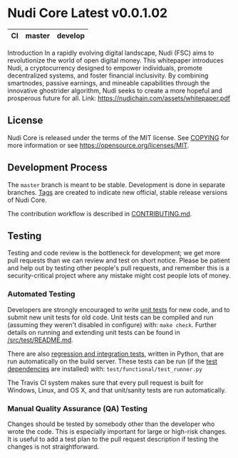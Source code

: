 Nudi Core Latest v0.0.1.02
===========================

|CI|master|develop|
|-|-|-|

Introduction
In a rapidly evolving digital landscape, Nudi (FSC) aims to revolutionize the world of
open digital money. This whitepaper introduces Nudi, a cryptocurrency designed to
empower individuals, promote decentralized systems, and foster financial inclusivity. By
combining smartnodes, passive earnings, and mineable capabilities through the innovative
ghostrider algorithm, Nudi seeks to create a more hopeful and prosperous future for all.
Link: https://nudichain.com/assets/whitepaper.pdf


License
-------

Nudi Core is released under the terms of the MIT license. See [COPYING](COPYING) for more
information or see https://opensource.org/licenses/MIT.

Development Process
-------------------

The `master` branch is meant to be stable. Development is done in separate branches.
[Tags](https://github.com/nudichain/nudi/tags) are created to indicate new official,
stable release versions of Nudi Core.

The contribution workflow is described in [CONTRIBUTING.md](CONTRIBUTING.md).

Testing
-------

Testing and code review is the bottleneck for development; we get more pull
requests than we can review and test on short notice. Please be patient and help out by testing
other people's pull requests, and remember this is a security-critical project where any mistake might cost people
lots of money.

### Automated Testing

Developers are strongly encouraged to write [unit tests](src/test/README.md) for new code, and to
submit new unit tests for old code. Unit tests can be compiled and run
(assuming they weren't disabled in configure) with: `make check`. Further details on running
and extending unit tests can be found in [/src/test/README.md](/src/test/README.md).

There are also [regression and integration tests](/test), written
in Python, that are run automatically on the build server.
These tests can be run (if the [test dependencies](/test) are installed) with: `test/functional/test_runner.py`

The Travis CI system makes sure that every pull request is built for Windows, Linux, and OS X, and that unit/sanity tests are run automatically.

### Manual Quality Assurance (QA) Testing

Changes should be tested by somebody other than the developer who wrote the
code. This is especially important for large or high-risk changes. It is useful
to add a test plan to the pull request description if testing the changes is
not straightforward.
